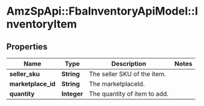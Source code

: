 # AmzSpApi::FbaInventoryApiModel::InventoryItem

## Properties
Name | Type | Description | Notes
------------ | ------------- | ------------- | -------------
**seller_sku** | **String** | The seller SKU of the item. | 
**marketplace_id** | **String** | The marketplaceId. | 
**quantity** | **Integer** | The quantity of item to add. | 

